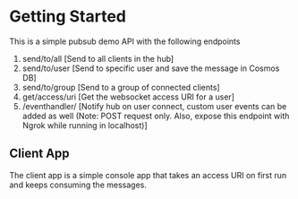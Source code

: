 # Getting Started

This is a simple pubsub demo API with the following endpoints
1. send/to/all [Send to all clients in the hub]
2. send/to/user [Send to specific user and save the message in Cosmos DB]
3. send/to/group [Send to a group of connected clients]
4. get/access/uri [Get the websocket access URI for a user]
5. /eventhandler/ [Notify hub on user connect, custom user events can be added as well (Note: POST request only. Also, expose this endpoint with Ngrok while running in localhost)]

## Client App

The client app is a simple console app that takes an access URI on first run and keeps consuming the messages.